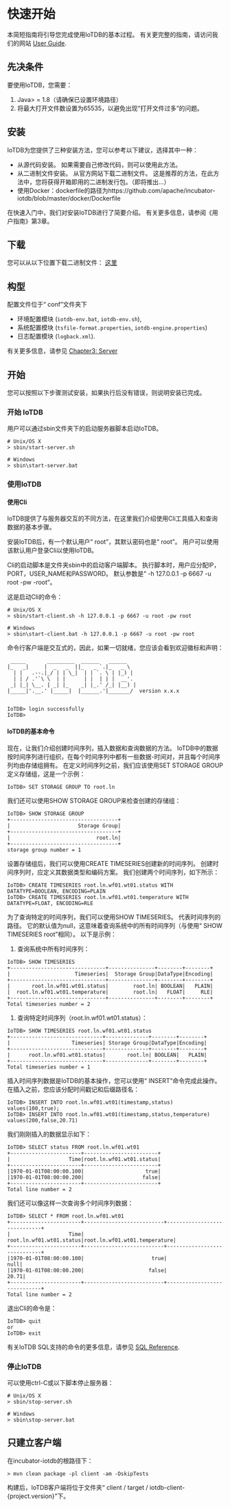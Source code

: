 <!--

    Licensed to the Apache Software Foundation (ASF) under one
    or more contributor license agreements.  See the NOTICE file
    distributed with this work for additional information
    regarding copyright ownership.  The ASF licenses this file
    to you under the Apache License, Version 2.0 (the
    "License"); you may not use this file except in compliance
    with the License.  You may obtain a copy of the License at

        http://www.apache.org/licenses/LICENSE-2.0

    Unless required by applicable law or agreed to in writing,
    software distributed under the License is distributed on an
    "AS IS" BASIS, WITHOUT WARRANTIES OR CONDITIONS OF ANY
    KIND, either express or implied.  See the License for the
    specific language governing permissions and limitations
    under the License.

-->

# 快速开始

本简短指南将引导您完成使用IoTDB的基本过程。 有关更完整的指南，请访问我们的网站 [User Guide](../1-Overview/1-What%20is%20IoTDB.html).

## 先决条件

要使用IoTDB，您需要：

1. Java> = 1.8（请确保已设置环境路径）
2. 将最大打开文件数设置为65535，以避免出现“打开文件过多”的问题。

## 安装

IoTDB为您提供了三种安装方法，您可以参考以下建议，选择其中一种：

- 从源代码安装。 如果需要自己修改代码，则可以使用此方法。
- 从二进制文件安装。 从官方网站下载二进制文件。 这是推荐的方法，在此方法中，您将获得开箱即用的二进制发行包。（即将推出...）
- 使用Docker：dockerfile的路径为https://github.com/apache/incubator-iotdb/blob/master/docker/Dockerfile

在快速入门中，我们对安装IoTDB进行了简要介绍。 有关更多信息，请参阅《用户指南》第3章。

## 下载

您可以从以下位置下载二进制文件：
[这里](/download/)

## 构型

配置文件位于“ conf”文件夹下

- 环境配置模块 (`iotdb-env.bat`, `iotdb-env.sh`), 
- 系统配置模块 (`tsfile-format.properties`, `iotdb-engine.properties`)
- 日志配置模块 (`logback.xml`). 

有关更多信息，请参见 [Chapter3: Server](../3-Operation%20Manual/1-Sample%20Data.html) 

## 开始

您可以按照以下步骤测试安装，如果执行后没有错误，则说明安装已完成。

### 开始 IoTDB

用户可以通过sbin文件夹下的启动服务器脚本启动IoTDB。

```
# Unix/OS X
> sbin/start-server.sh

# Windows
> sbin\start-server.bat
```

### 使用IoTDB

#### 使用Cli

IoTDB提供了与服务器交互的不同方法，在这里我们介绍使用Cli工具插入和查询数据的基本步骤。

安装IoTDB后，有一个默认用户“ root”，其默认密码也是“ root”。 用户可以使用该默认用户登录Cli以使用IoTDB。  

Cli的启动脚本是文件夹sbin中的启动客户端脚本。 执行脚本时，用户应分配IP，PORT，USER_NAME和PASSWORD。 默认参数是“ -h 127.0.0.1 -p 6667 -u root -pw -root”。

这是启动Cli的命令：

```
# Unix/OS X
> sbin/start-client.sh -h 127.0.0.1 -p 6667 -u root -pw root

# Windows
> sbin\start-client.bat -h 127.0.0.1 -p 6667 -u root -pw root
```

命令行客户端是交互式的，因此，如果一切就绪，您应该会看到欢迎徽标和声明：

```
 _____       _________  ______   ______
|_   _|     |  _   _  ||_   _ `.|_   _ \
  | |   .--.|_/ | | \_|  | | `. \ | |_) |
  | | / .'`\ \  | |      | |  | | |  __'.
 _| |_| \__. | _| |_    _| |_.' /_| |__) |
|_____|'.__.' |_____|  |______.'|_______/  version x.x.x


IoTDB> login successfully
IoTDB>
```

#### IoTDB的基本命令

现在，让我们介绍创建时间序列，插入数据和查询数据的方法。
IoTDB中的数据按时间序列进行组织，在每个时间序列中都有一些数据-时间对，并且每个时间序列均由存储组拥有。 在定义时间序列之前，我们应该使用SET STORAGE GROUP定义存储组，这是一个示例： 

```
IoTDB> SET STORAGE GROUP TO root.ln
```

我们还可以使用SHOW STORAGE GROUP来检查创建的存储组：

```
IoTDB> SHOW STORAGE GROUP
+-----------------------------------+
|                      Storage Group|
+-----------------------------------+
|                            root.ln|
+-----------------------------------+
storage group number = 1
```

设置存储组后，我们可以使用CREATE TIMESERIES创建新的时间序列。 创建时间序列时，应定义其数据类型和编码方案。 我们创建两个时间序列，如下所示：

```
IoTDB> CREATE TIMESERIES root.ln.wf01.wt01.status WITH DATATYPE=BOOLEAN, ENCODING=PLAIN
IoTDB> CREATE TIMESERIES root.ln.wf01.wt01.temperature WITH DATATYPE=FLOAT, ENCODING=RLE
```

为了查询特定的时间序列，我们可以使用SHOW TIMESERIES。 代表时间序列的路径。 它的默认值为null，这意味着查询系统中的所有时间序列（与使用“ SHOW TIMESERIES root”相同）。 以下是示例：

1. 查询系统中所有时间序列：

```
IoTDB> SHOW TIMESERIES
+-------------------------------+---------------+--------+--------+
|                     Timeseries|  Storage Group|DataType|Encoding|
+-------------------------------+---------------+--------+--------+
|       root.ln.wf01.wt01.status|        root.ln| BOOLEAN|   PLAIN|
|  root.ln.wf01.wt01.temperature|        root.ln|   FLOAT|     RLE|
+-------------------------------+---------------+--------+--------+
Total timeseries number = 2
```

1. 查询特定时间序列（root.ln.wf01.wt01.status）：

```
IoTDB> SHOW TIMESERIES root.ln.wf01.wt01.status
+------------------------------+--------------+--------+--------+
|                    Timeseries| Storage Group|DataType|Encoding|
+------------------------------+--------------+--------+--------+
|      root.ln.wf01.wt01.status|       root.ln| BOOLEAN|   PLAIN|
+------------------------------+--------------+--------+--------+
Total timeseries number = 1
```

插入时间序列数据是IoTDB的基本操作，您可以使用“ INSERT”命令完成此操作。 在插入之前，您应该分配时间戳记和后缀路径名：

```
IoTDB> INSERT INTO root.ln.wf01.wt01(timestamp,status) values(100,true);
IoTDB> INSERT INTO root.ln.wf01.wt01(timestamp,status,temperature) values(200,false,20.71)
```

我们刚刚插入的数据显示如下：

```
IoTDB> SELECT status FROM root.ln.wf01.wt01
+-----------------------+------------------------+
|                   Time|root.ln.wf01.wt01.status|
+-----------------------+------------------------+
|1970-01-01T08:00:00.100|                    true|
|1970-01-01T08:00:00.200|                   false|
+-----------------------+------------------------+
Total line number = 2
```

我们还可以像这样一次查询多个时间序列数据：

```
IoTDB> SELECT * FROM root.ln.wf01.wt01
+-----------------------+--------------------------+-----------------------------+
|                   Time|  root.ln.wf01.wt01.status|root.ln.wf01.wt01.temperature|
+-----------------------+--------------------------+-----------------------------+
|1970-01-01T08:00:00.100|                      true|                         null|
|1970-01-01T08:00:00.200|                     false|                        20.71|
+-----------------------+--------------------------+-----------------------------+
Total line number = 2
```

退出Cli的命令是：

```
IoTDB> quit
or
IoTDB> exit
```

有关IoTDB SQL支持的命令的更多信息，请参见 [SQL Reference](../5-IoTDB%20SQL%20Documentation/2-Reference.html).

### 停止IoTDB

可以使用ctrl-C或以下脚本停止服务器：

```
# Unix/OS X
> sbin/stop-server.sh

# Windows
> sbin\stop-server.bat
```

## 只建立客户端

在incubator-iotdb的根路径下：

```
> mvn clean package -pl client -am -DskipTests
```

构建后，IoTDB客户端将位于文件夹“ client / target / iotdb-client- {project.version}”下。